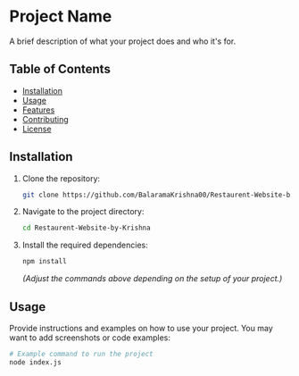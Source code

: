 # Project Name

A brief description of what your project does and who it's for.

## Table of Contents

- [Installation](#installation)
- [Usage](#usage)
- [Features](#features)
- [Contributing](#contributing)
- [License](#license)

## Installation

1. Clone the repository:
    ```bash
    git clone https://github.com/BalaramaKrishna00/Restaurent-Website-by-Krishna
    ```
2. Navigate to the project directory:
    ```bash
    cd Restaurent-Website-by-Krishna
    ```
3. Install the required dependencies:
    ```bash
    npm install
    ```
   *(Adjust the commands above depending on the setup of your project.)*

## Usage

Provide instructions and examples on how to use your project. You may want to add screenshots or code examples:

```bash
# Example command to run the project
node index.js
